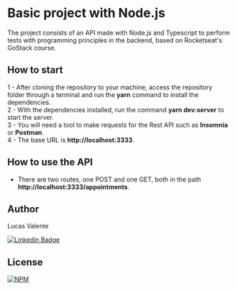 # Basic project with Node.js

The project consists of an API made with Node.js and Typescript to perform tests with programming principles in the backend, based on Rocketseat's GoStack course.

## How to start

1 - After cloning the repository to your machine, access the repository folder through a terminal and run the <b>yarn</b> command to install the dependencies.</br>
2 - With the dependencies installed, run the command <b>yarn dev:server</b> to start the server.</br>
3 - You will need a tool to make requests for the Rest API such as <b>Insomnia</b> or <b>Postman</b>.</br>
4 - The base URL is <b>http://localhost:3333</b>.</br>

## How to use the API

- There are two routes, one POST and one GET, both in the path <b>http://localhost:3333/appointments</b>.

## Author 

Lucas Valente

[![Linkedin Badge](https://img.shields.io/badge/-Linkedin-blue?style=flat-square&logo=Linkedin&logoColor=white&&link=https://www.linkedin.com/in/lucas-valentee/)](https://www.linkedin.com/in/lucas-valentee/)

## License

[![NPM](https://img.shields.io/npm/l/react)](https://github.com/lucasvalentee/first-node-project/blob/main/license)
